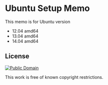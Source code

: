# Ubuntu Setup Memo

This memo is for Ubuntu version

* 12.04 amd64
* 13.04 amd64
* 14.04 amd64

## License

[![Public Domain](http://i.creativecommons.org/p/mark/1.0/88x31.png)](http://creativecommons.org/publicdomain/mark/1.0/ "license")

This work is free of known copyright restrictions.
